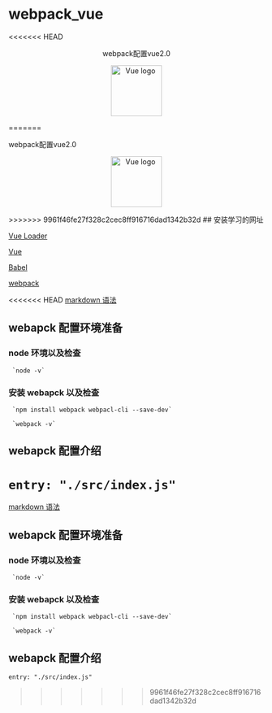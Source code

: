 # webpack_vue
<<<<<<< HEAD

<p align="center">webpack配置vue2.0</p>
<p align="center">
  <a href="https://vuejs.org" target="_blank" rel="noopener noreferrer">
  <img width="100" src="https://vuejs.org/images/logo.png" alt="Vue logo">
  </a>
</p>
=======
<p>webpack配置vue2.0</p>
<p align="center"><a href="https://vuejs.org" target="_blank" rel="noopener noreferrer"><img width="100" src="https://vuejs.org/images/logo.png" alt="Vue logo"></a></p>
>>>>>>> 9961f46fe27f328c2cec8ff916716dad1342b32d
## 安装学习的网址

[Vue Loader](https://vue-loader.vuejs.org/zh/)

[Vue](https://cn.vuejs.org/v2/guide/installation.html#NPM)

[Babel](https://babeljs.io/docs/en/config-files)

[webpack](https://www.webpackjs.com/)

<<<<<<< HEAD
[markdown 语法](http://www.markdown.cn)

## webapck 配置环境准备

### node 环境以及检查

     `node -v`

### 安装 webapck 以及检查

     `npm install webpack webpacl-cli --save-dev`

     `webpack -v`

## webapck 配置介绍

`entry: "./src/index.js"`
=======
[markdown 语法](https://www.jianshu.com/p/191d1e21f7ed)

## webapck 配置环境准备

   ### node 环境以及检查
   
     `node -v`

   ### 安装 webapck 以及检查
   
     `npm install webpack webpacl-cli --save-dev`
     
     `webpack -v`

 ## webapck 配置介绍
   `entry: "./src/index.js"`
>>>>>>> 9961f46fe27f328c2cec8ff916716dad1342b32d
